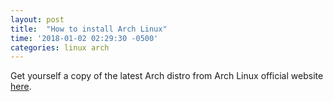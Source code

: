 ```yaml
---
layout: post
title:  "How to install Arch Linux"
time: '2018-01-02 02:29:30 -0500'
categories: linux arch
---
```



Get yourself a copy of the latest Arch distro from Arch Linux official website [here](https://www.archlinux.org/download/).
